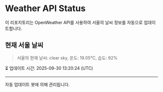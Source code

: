 
# Weather API Status

이 리포지토리는 OpenWeather API를 사용하여 서울의 날씨 정보를 자동으로 업데이트합니다.

## 현재 서울 날씨
> 서울의 현재 날씨: clear sky, 온도: 19.05°C, 습도: 92%

⏳ 업데이트 시간: 2025-09-30 13:20:24 (UTC)

---
자동 업데이트 봇에 의해 관리됩니다.
